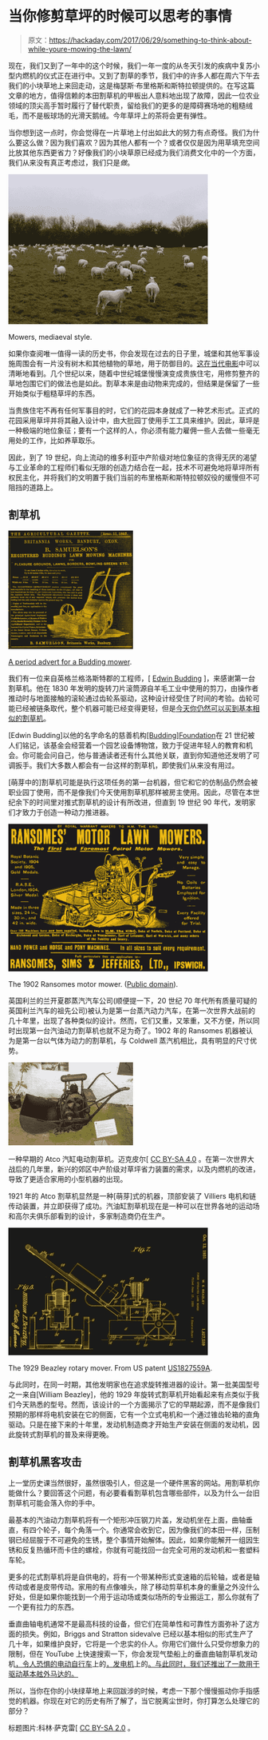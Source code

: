 # 当你修剪草坪的时候可以思考的事情

> 原文：<https://hackaday.com/2017/06/29/something-to-think-about-while-youre-mowing-the-lawn/>

现在，我们又到了一年中的这个时候，我们一年一度的从冬天引发的疾病中复苏小型内燃机的仪式正在进行中。又到了割草的季节，我们中的许多人都在周六下午去我们的小块草地上来回走动，这是梅瑟斯·布里格斯和斯特拉顿提供的。在写这篇文章的地方，值得信赖的本田割草机的甲板出人意料地出现了故障，因此一位农业领域的顶尖高手暂时履行了替代职责，留给我们的更多的是障碍赛场地的粗糙绒毛，而不是板球场的光滑天鹅绒。今年草坪上的茶将会更有弹性。

当你想到这一点时，你会觉得在一片草地上付出如此大的努力有点奇怪。我们为什么要这么做？因为我们喜欢？因为其他人都有一个？或者仅仅是因为用草填充空间比放其他东西更省力？好像我们的小块草原已经成为我们消费文化中的一个方面，我们从来没有真正考虑过，我们只是*做*。

[![Mowers, mediaeval style.](img/6d0caf69db2c0c1fe669d9f231fdad5c.png)](https://hackaday.com/wp-content/uploads/2017/05/sheep-mowers.jpg)

Mowers, mediaeval style.

如果你查阅唯一值得一读的历史书，你会发现在过去的日子里，城堡和其他军事设施周围会有一片没有树木和其他植物的草地，用于防御目的。[这在当代电影](https://www.youtube.com/watch?v=A8yjNbcKkNY)中可以清晰地看到。几个世纪以来，随着中世纪城堡慢慢演变成贵族住宅，用修剪整齐的草地包围它们的做法也是如此。割草本来是由动物来完成的，但结果是保留了一些开始类似于粗糙草坪的东西。

当贵族住宅不再有任何军事目的时，它们的花园本身就成了一种艺术形式。正式的花园采用草坪并将其融入设计中，由大批园丁使用手工工具来维护。因此，草坪是一种极端的地位象征；要有一个这样的人，你必须有能力雇佣一些人去做一些毫无用处的工作，比如养草取乐。

因此，到了 19 世纪，向上流动的维多利亚中产阶级对地位象征的贪得无厌的渴望与工业革命的工程师们看似无限的创造力结合在一起，技术不可避免地将草坪所有权民主化，并将我们的文明置于我们当前的布里格斯和斯特拉顿奴役的缓慢但不可阻挡的道路上。

## 割草机

[![](img/533046771cb4c0a237361671afbbb499.png)](https://hackaday.com/wp-content/uploads/2017/06/budding-mower-advert.png)

[A period advert for a Budding mower](https://books.google.co.uk/books?id=jz1JAQAAMAAJ&pg=PA262&dq=&hl=en&sa=X&ved=0ahUKEwjo1-WPv_7TAhUMJ8AKHTzRB9M4tAEQ6AEIFzAA#v=onepage&q&f=false).

我们有一位来自英格兰格洛斯特郡的工程师，[ [Edwin Budding](https://en.wikipedia.org/wiki/Edwin_Beard_Budding) ]，来感谢第一台割草机。他在 1830 年发明的旋转刀片滚筒源自羊毛工业中使用的剪刀，由操作者推动时与地面接触的滚轮通过齿轮系驱动，这种设计经受住了时间的考验。齿轮可能已经被链条取代，整个机器可能已经变得更轻，但是[今天你仍然可以买到基本相似的割草机](https://www.webbgardenpower.co.uk/machine/webb-30cm-12-rear-roller-hand-mower)。

[Edwin Budding]以他的名字命名的慈善机构[[Budding]Foundation](http://www.thebuddingfoundation.co.uk/)在 21 世纪被人们铭记，该基金会经营着一个园艺设备博物馆，致力于促进年轻人的教育和机会。你可能会问自己，他与普通读者还有什么其他关联，直到你知道他还发明了可调扳手。我们大多数人都会有一台这样的割草机，即使我们从来没有用过。

[萌芽中的]割草机可能是执行这项任务的第一台机器，但它和它的仿制品仍然会被职业园丁使用，而不是像我们今天使用割草机那样被房主使用。因此，尽管在本世纪余下的时间里对推式割草机的设计有所改进，但直到 19 世纪 90 年代，发明家们才致力于创造一种动力推进器。

[![The 1902 Ransomes motor mower. ](img/c95475c2fe891d84397d7dac779b9967.png)](https://hackaday.com/wp-content/uploads/2017/06/ransomes00.gif)

The 1902 Ransomes motor mower. ([Public domain](https://commons.wikimedia.org/wiki/File:Ransomes00.gif)).

英国利兰的兰开夏郡蒸汽汽车公司(顺便提一下，20 世纪 70 年代所有质量可疑的英国利兰汽车的祖先公司)被认为是第一台蒸汽动力汽车，在第一次世界大战前的几十年里，出现了各种类似的设计。然而，它们又重，又笨重，又不方便，所以同时出现第一台汽油动力割草机也就不足为奇了。1902 年的 Ransomes 机器被认为是第一台以气体为动力的割草机，与 Coldwell 蒸汽机相比，具有明显的尺寸优势。

[![An early Atco cylinder motor mower. Mike Peel [CC BY-SA 4.0].](img/05134a66a1dfb881df24823ebfe1055d.png)](https://hackaday.com/wp-content/uploads/2017/07/powis_castle_2016_072.jpg) 

一种早期的 Atco 汽缸电动割草机。迈克皮尔[ [CC BY-SA 4.0](https://commons.wikimedia.org/wiki/File:Powis_Castle_2016_072.jpg) 。在第一次世界大战后的几年里，新兴的郊区中产阶级对草坪省力装置的需求，以及内燃机的改进，导致了更适合家用的小型机器的出现。

1921 年的 Atco 割草机显然是一种[萌芽]式的机器，顶部安装了 Villiers 电机和链传动装置，并立即获得了成功。汽油缸割草机现在是一种可以在世界各地的运动场和高尔夫俱乐部看到的设计，多家制造商仍在生产。

[![The 1929 Beazley rotary mover. ](img/9a7cce25e81627c007c4a609f3dd8e19.png)](https://hackaday.com/wp-content/uploads/2017/06/beazley-rotary.jpg)

The 1929 Beazley rotary mover. From US patent [US1827559A](https://patents.google.com/patent/US1827559A).

与此同时，在同一时期，其他发明家也在追求旋转推进器的设计。第一批美国型号之一来自[William Beazley]，他的 1929 年旋转式割草机开始看起来有点类似于我们今天熟悉的型号。然而，该设计的一个方面揭示了它的早期起源，而不是像我们预期的那样将电机安装在它的侧面，它有一个立式电机和一个通过锥齿轮箱的直角驱动。只是在接下来的十年里，发动机制造商才开始生产安装在侧面的发动机，因此旋转式割草机的普及来得更晚。

## 割草机黑客攻击

上一堂历史课当然很好，虽然很吸引人，但这是一个硬件黑客的网站。用割草机你能做什么？要回答这个问题，有必要看看割草机包含哪些部件，以及为什么一台旧割草机可能会落入你的手中。

最基本的汽油动力割草机将有一个矩形冲压钢刀片盖，发动机坐在上面，曲轴垂直，有四个轮子，每个角落一个。你通常会收到它，因为像我们的本田一样，压制钢已经屈服于不可避免的生锈，整个事情开始解体。因此，如果你能解开一组因生锈和反复热循环而卡住的螺栓，你就有可能找回一台完全可用的发动机和一套塑料车轮。

更多的花式割草机将是自供电的，将有一个带某种形式变速箱的后轮轴，或者是轴传动或者是皮带传动。家用的有点像噱头，除了移动剪草机本身的重量之外没什么好处，但是如果你能找到一个用于运动场或类似场所的专业搬运工，那么你就有了一个更有拉力的东西。

垂直曲轴电机通常不是最高科技的设备，但它们在简单性和可靠性方面弥补了这方面的损失。例如，Briggs and Stratton sidevalve 已经以基本相似的形式生产了几十年，如果维护良好，它将是一个忠实的仆人。你用它们做什么只受你想象力的限制，但在 YouTube 上快速搜索一下，你会发现气垫船上的垂直曲轴割草机发动机[，令人恐惧的电动自行车](https://www.youtube.com/watch?v=qjG4JiLj6W0)上的[，发电机](https://www.youtube.com/watch?v=YU27RlDxdwk)上的[。与此同时，我们还推出了一款用于驱动基本舷外马达的](https://www.youtube.com/watch?v=ozUwXoIovV0)[。](http://hackaday.com/2011/01/04/giving-a-canoe-lawnmower-power/)

所以，当你在你的小块绿草地上来回跋涉的时候，考虑一下那个慢慢振动你手指感觉的机器。你现在对它的历史有所了解了，当它脱离尘世时，你打算怎么处理它的部分？

标题图片:科林·萨克雷[ [CC BY-SA 2.0](https://commons.wikimedia.org/wiki/File:Brough_sports_field_-_geograph.org.uk_-_365485a.jpg?uselang=en-gb) 。